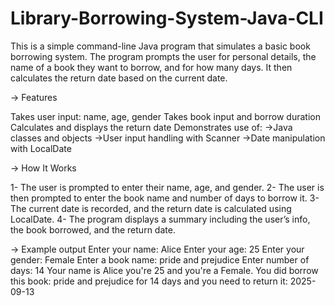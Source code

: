 # Library-Borrowing-System-Java-CLI

This is a simple command-line Java program that simulates a basic book borrowing system. The program prompts the user for personal details, the name of a book they want to borrow, and for how many days. It then calculates the return date based on the current date.

-> Features

Takes user input: name, age, gender
Takes book input and borrow duration
Calculates and displays the return date
Demonstrates use of:
  ->Java classes and objects
  ->User input handling with Scanner
  ->Date manipulation with LocalDate

-> How It Works

1- The user is prompted to enter their name, age, and gender.
2- The user is then prompted to enter the book name and number of days to borrow it.
3- The current date is recorded, and the return date is calculated using LocalDate.
4- The program displays a summary including the user’s info, the book borrowed, and the return date.

-> Example output
Enter your name: Alice
Enter your age: 25
Enter your gender: Female
Enter a book name: pride and prejudice
Enter number of days: 14
Your name is Alice you're 25 and you're a Female. You did borrow this book: pride and prejudice for 14 days and you need to return it: 2025-09-13

